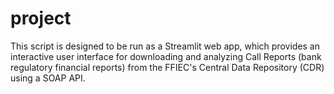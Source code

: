 # project
This script is designed to be run as a Streamlit web app, which provides an interactive user interface for downloading and analyzing Call Reports (bank regulatory financial reports) from the FFIEC's Central Data Repository (CDR) using a SOAP API.
